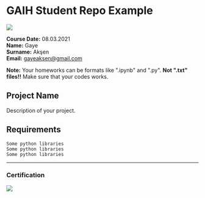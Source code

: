 # GAIH Student Repo Example
![](img/newlogo.png)

**Course Date:** 08.03.2021  
**Name:** Gaye  
**Surname:** Akşen  
**Email:** gayeaksen@gmail.com  

**Note:** Your homeworks can be formats like ".ipynb" and ".py". **Not ".txt" files!!** Make sure that your codes works.  

## Project Name
Description of your project.

## Requirements
```
Some python libraries
Some python libraries
Some python libraries
```
---

### Certification
![](img/TopLearnerCertificate.png)

